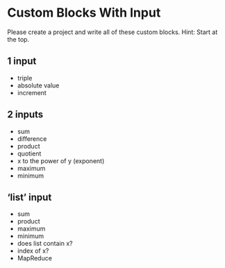# Custom Blocks With Input

Please create a project and write all of these custom blocks. Hint: Start at the top.

## 1 input

* triple
* absolute value
* increment

## 2 inputs

* sum
* difference
* product
* quotient
* x to the power of y (exponent)
* maximum
* minimum

## ‘list’ input

* sum
* product
* maximum
* minimum
* does list contain x?
* index of x?
* MapReduce

